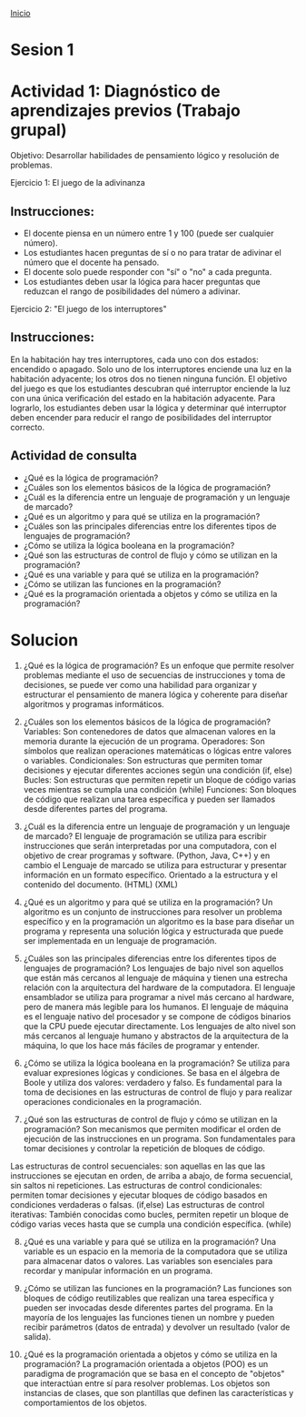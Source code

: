 <!-- No borrar o modificar -->
[Inicio](./index.md)

# Sesion 1 

# Actividad 1: Diagnóstico de aprendizajes previos (Trabajo grupal)

Objetivo: Desarrollar habilidades de pensamiento lógico y resolución de problemas.

Ejercicio 1: El juego de la adivinanza

## Instrucciones:

- El docente piensa en un número entre 1 y 100 (puede ser cualquier número).
- Los estudiantes hacen preguntas de sí o no para tratar de adivinar el número que el docente ha pensado.
- El docente solo puede responder con "sí" o "no" a cada pregunta.
- Los estudiantes deben usar la lógica para hacer preguntas que reduzcan el rango de posibilidades del número a adivinar.

Ejercicio 2: "El juego de los interruptores"

## Instrucciones:

En la habitación hay tres interruptores, cada uno con dos estados: encendido o apagado.
Solo uno de los interruptores enciende una luz en la habitación adyacente; los otros dos no tienen ninguna función.
El objetivo del juego es que los estudiantes descubran qué interruptor enciende la luz con una única verificación del estado en la habitación adyacente.
Para lograrlo, los estudiantes deben usar la lógica y determinar qué interruptor deben encender para reducir el rango de posibilidades del interruptor correcto.


## Actividad de consulta

- ¿Qué es la lógica de programación?
- ¿Cuáles son los elementos básicos de la lógica de programación?
- ¿Cuál es la diferencia entre un lenguaje de programación y un lenguaje de marcado?
- ¿Qué es un algoritmo y para qué se utiliza en la programación?
- ¿Cuáles son las principales diferencias entre los diferentes tipos de lenguajes de programación?
- ¿Cómo se utiliza la lógica booleana en la programación?
- ¿Qué son las estructuras de control de flujo y cómo se utilizan en la programación?
- ¿Qué es una variable y para qué se utiliza en la programación?
- ¿Cómo se utilizan las funciones en la programación?
- ¿Qué es la programación orientada a objetos y cómo se utiliza en la programación?

# Solucion

1.	¿Qué es la lógica de programación?
Es un enfoque que permite resolver problemas mediante el uso de secuencias de instrucciones y toma de decisiones, se puede ver como una habilidad para organizar y estructurar el pensamiento de manera lógica y coherente para diseñar algoritmos y programas informáticos.

2.	¿Cuáles son los elementos básicos de la lógica de programación?
Variables: Son contenedores de datos que almacenan valores en la memoria durante la ejecución de un programa.
Operadores: Son símbolos que realizan operaciones matemáticas o lógicas entre valores o variables.
Condicionales: Son estructuras que permiten tomar decisiones y ejecutar diferentes acciones según una condición (if, else)
Bucles: Son estructuras que permiten repetir un bloque de código varias veces mientras se cumpla una condición (while)
Funciones: Son bloques de código que realizan una tarea específica y pueden ser llamados desde diferentes partes del programa.

3.	¿Cuál es la diferencia entre un lenguaje de programación y un lenguaje de marcado?
El lenguaje de programación se utiliza para escribir instrucciones que serán interpretadas por una computadora, con el objetivo de crear programas y software. (Python, Java, C++) y en cambio el Lenguaje de marcado se utiliza para estructurar y presentar información en un formato específico. Orientado a la estructura y el contenido del documento. (HTML) (XML)

4.	¿Qué es un algoritmo y para qué se utiliza en la programación?
Un algoritmo es un conjunto de instrucciones para resolver un problema específico y en la programación un algoritmo es la base para diseñar un programa y representa una solución lógica y estructurada que puede ser implementada en un lenguaje de programación.

5.	¿Cuáles son las principales diferencias entre los diferentes tipos de lenguajes de programación?
Los lenguajes de bajo nivel son aquellos que están más cercanos al lenguaje de máquina y tienen una estrecha relación con la arquitectura del hardware de la computadora.
El lenguaje ensamblador se utiliza para programar a nivel más cercano al hardware, pero de manera más legible para los humanos.
El lenguaje de máquina es el lenguaje nativo del procesador y se compone de códigos binarios que la CPU puede ejecutar directamente.
Los lenguajes de alto nivel son más cercanos al lenguaje humano y abstractos de la arquitectura de la máquina, lo que los hace más fáciles de programar y entender.





6.	¿Cómo se utiliza la lógica booleana en la programación?
Se utiliza para evaluar expresiones lógicas y condiciones. Se basa en el álgebra de Boole y utiliza dos valores: verdadero y falso. Es fundamental para la toma de decisiones en las estructuras de control de flujo y para realizar operaciones condicionales en la programación.

7.	¿Qué son las estructuras de control de flujo y cómo se utilizan en la programación?
Son mecanismos que permiten modificar el orden de ejecución de las instrucciones en un programa. Son fundamentales para tomar decisiones y controlar la repetición de bloques de código.

Las estructuras de control secuenciales: son aquellas en las que las instrucciones se ejecutan en orden, de arriba a abajo, de forma secuencial, sin saltos ni repeticiones.
Las estructuras de control condicionales: permiten tomar decisiones y ejecutar bloques de código basados en condiciones verdaderas o falsas. (if,else)
Las estructuras de control iterativas: También conocidas como bucles, permiten repetir un bloque de código varias veces hasta que se cumpla una condición específica. (while)

8.	¿Qué es una variable y para qué se utiliza en la programación?
Una variable es un espacio en la memoria de la computadora que se utiliza para almacenar datos o valores. Las variables son esenciales para recordar y manipular información en un programa.

9.	¿Cómo se utilizan las funciones en la programación?
Las funciones son bloques de código reutilizables que realizan una tarea específica y pueden ser invocadas desde diferentes partes del programa. En la mayoría de los lenguajes las funciones tienen un nombre y pueden recibir parámetros (datos de entrada) y devolver un resultado (valor de salida).

10.	¿Qué es la programación orientada a objetos y cómo se utiliza en la programación?
La programación orientada a objetos (POO) es un paradigma de programación que se basa en el concepto de "objetos" que interactúan entre sí para resolver problemas. Los objetos son instancias de clases, que son plantillas que definen las características y comportamientos de los objetos.





